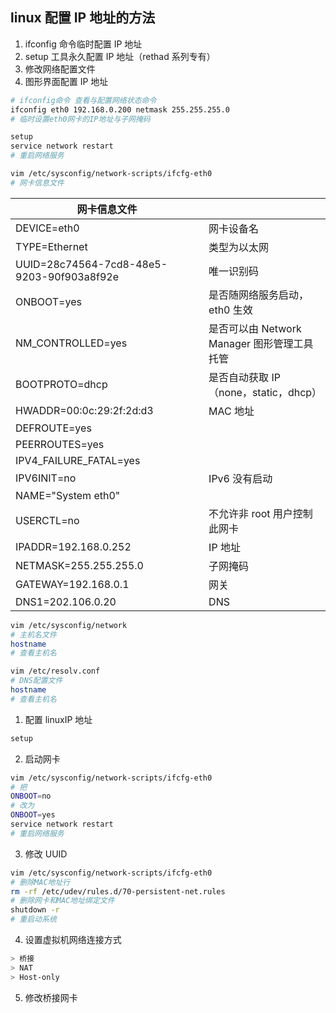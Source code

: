## linux 配置 IP 地址的方法

1.  ifconfig 命令临时配置 IP 地址
2.  setup 工具永久配置 IP 地址（rethad 系列专有）
3.  修改网络配置文件
4.  图形界面配置 IP 地址

```bash
# ifconfig命令 查看与配置网络状态命令
ifconfig eth0 192.168.0.200 netmask 255.255.255.0
# 临时设置eth0网卡的IP地址与子网掩码
```

```bash
setup
service network restart
# 重启网络服务
```

```bash
vim /etc/sysconfig/network-scripts/ifcfg-eth0
# 网卡信息文件
```

| 网卡信息文件                              |                                             |
| ----------------------------------------- | ------------------------------------------- |
| DEVICE=eth0                               | 网卡设备名                                  |
| TYPE=Ethernet                             | 类型为以太网                                |
| UUID=28c74564-7cd8-48e5-9203-90f903a8f92e | 唯一识别码                                  |
| ONBOOT=yes                                | 是否随网络服务启动，eth0 生效               |
| NM_CONTROLLED=yes                         | 是否可以由 Network Manager 图形管理工具托管 |
| BOOTPROTO=dhcp                            | 是否自动获取 IP（none，static，dhcp）       |
| HWADDR=00:0c:29:2f:2d:d3                  | MAC 地址                                    |
| DEFROUTE=yes                              |                                             |
| PEERROUTES=yes                            |                                             |
| IPV4_FAILURE_FATAL=yes                    |                                             |
| IPV6INIT=no                               | IPv6 没有启动                               |
| NAME="System eth0"                        |                                             |
| USERCTL=no                                | 不允许非 root 用户控制此网卡                |
| IPADDR=192.168.0.252                      | IP 地址                                     |
| NETMASK=255.255.255.0                     | 子网掩码                                    |
| GATEWAY=192.168.0.1                       | 网关                                        |
| DNS1=202.106.0.20                         | DNS                                         |

```bash
vim /etc/sysconfig/network
# 主机名文件
hostname
# 查看主机名
```

```bash
vim /etc/resolv.conf
# DNS配置文件
hostname
# 查看主机名
```

1.  配置 linuxIP 地址

```bash
setup
```

2.  启动网卡

```bash
vim /etc/sysconfig/network-scripts/ifcfg-eth0
# 把
ONBOOT=no
# 改为
ONBOOT=yes
service network restart
# 重启网络服务
```

3.  修改 UUID

```bash
vim /etc/sysconfig/network-scripts/ifcfg-eth0
# 删除MAC地址行
rm -rf /etc/udev/rules.d/70-persistent-net.rules
# 删除网卡和MAC地址绑定文件
shutdown -r
# 重启动系统
```

4.  设置虚拟机网络连接方式

```bash
> 桥接
> NAT
> Host-only
```

5.  修改桥接网卡
